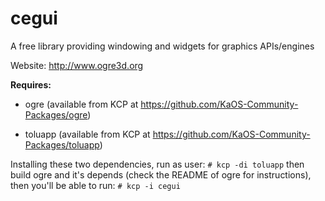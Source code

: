 # cegui
A free library providing windowing and widgets for graphics APIs/engines

Website: http://www.ogre3d.org

**Requires:**

* ogre (available from KCP at https://github.com/KaOS-Community-Packages/ogre)

* toluapp (available from KCP at https://github.com/KaOS-Community-Packages/toluapp)

Installing these two dependencies, run as user:
`# kcp -di toluapp` then build ogre and it's depends (check the README of ogre for instructions), 
then you'll be able to run:
`# kcp -i cegui`
